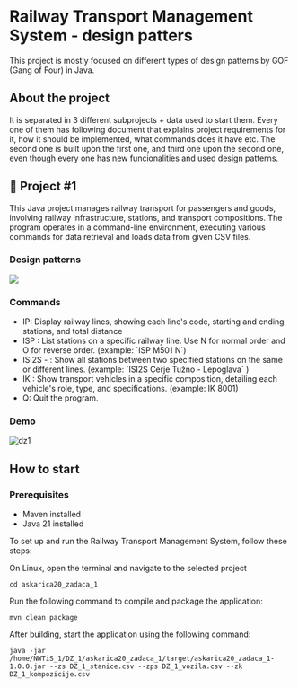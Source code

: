 # Railway Transport Management System - design patters

This project is mostly focused on different types of design patterns by GOF (Gang of Four) in Java. 

## About the project

It is separated in 3 different subprojects + data used to start them. Every one of them has following document that explains project requirements for it, how it should be implemented, what commands does it have etc. The second one is built upon the first one, and third one upon the second one, even though every one has new funcionalities and used design patterns.

## 🔨 Project #1
This Java project manages railway transport for passengers and goods, involving railway infrastructure, stations, and transport compositions. The program operates in a command-line environment, executing various commands for data retrieval and loads data from given CSV files.

### Design patterns

<img src="https://github.com/user-attachments/assets/6b9794bf-bc4c-418b-a649-c732633b6ddb" />


### Commands

<ul>
<li>IP: Display railway lines, showing each line's code, starting and ending stations, and total distance</li>
<li>ISP <railwayLineCode> <order>: List stations on a specific railway line. Use N for normal order and O for reverse order. (example: `ISP M501 N`)</li>
<li>ISI2S <startStation> - <endStation>: Show all stations between two specified stations on the same or different lines. (example: `ISI2S Cerje Tužno - Lepoglava` )</li>
<li>IK <compositionCode>: Show transport vehicles in a specific composition, detailing each vehicle's role, type, and specifications. (example: IK 8001)</li>
<li>Q: Quit the program.</li>
</ul>

### Demo

![dz1](https://github.com/user-attachments/assets/50d7a921-1199-4ddf-b39e-0828ff9cb6e4)

## How to start

### Prerequisites
<ul>
<li>Maven installed</li>
<li>Java 21 installed</li>
</ul>

To set up and run the Railway Transport Management System, follow these steps:

On Linux, open the terminal and navigate to the selected project

```
cd askarica20_zadaca_1
```

Run the following command to compile and package the application:

```
mvn clean package
```

After building, start the application using the following command:

```
java -jar /home/NWTiS_1/DZ_1/askarica20_zadaca_1/target/askarica20_zadaca_1-1.0.0.jar --zs DZ_1_stanice.csv --zps DZ_1_vozila.csv --zk DZ_1_kompozicije.csv
```
